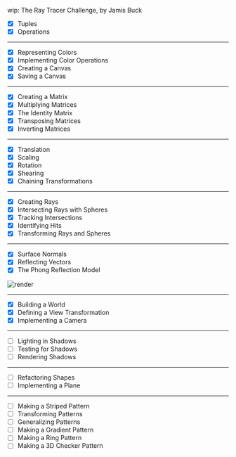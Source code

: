 wip: The Ray Tracer Challenge, by Jamis Buck

- [x] Tuples
- [x] Operations
___
- [x] Representing Colors
- [x] Implementing Color Operations
- [x] Creating a Canvas
- [x] Saving a Canvas
___
- [x] Creating a Matrix
- [x] Multiplying Matrices
- [x] The Identity Matrix
- [x] Transposing Matrices
- [x] Inverting Matrices
___
- [x] Translation
- [x] Scaling
- [x] Rotation
- [x] Shearing
- [x] Chaining Transformations
___
- [x] Creating Rays
- [x] Intersecting Rays with Spheres
- [x] Tracking Intersections
- [x] Identifying Hits
- [x] Transforming Rays and Spheres
___
- [x] Surface Normals
- [x] Reflecting Vectors
- [x] The Phong Reflection Model

![render](https://user-images.githubusercontent.com/6090596/180615193-82b8b147-9ad6-4a9d-84e5-5511d2a46978.jpg)

___
- [x] Building a World
- [x] Defining a View Transformation
- [x] Implementing a Camera
___

- [ ] Lighting in Shadows
- [ ] Testing for Shadows
- [ ] Rendering Shadows
___
- [ ] Refactoring Shapes
- [ ] Implementing a Plane
___
- [ ] Making a Striped Pattern
- [ ] Transforming Patterns
- [ ] Generalizing Patterns
- [ ] Making a Gradient Pattern
- [ ] Making a Ring Pattern
- [ ] Making a 3D Checker Pattern
